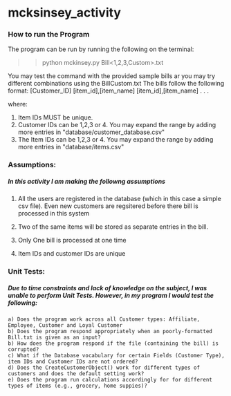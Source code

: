 # mcksinsey_activity

### How to run the Program

The program can be run by running the following on the terminal:
>>python mckinsey.py Bill<1,2,3,Custom>.txt

You may test the command with the provided sample bills ar you may try different combinations using the BillCustom.txt
The bills follow the following format:
[Customer_ID]
[item_id],[item_name]
[item_id],[item_name]
.
.
.

where: 
1. Item IDs MUST be unique. 
2. Customer IDs can be 1,2,3 or 4. You may expand the range by adding more entries in "database/customer_database.csv"
3. The Item IDs can be 1,2,3 or 4. You may expand the range by adding more entries in "database/items.csv"
### Assumptions: 

##### In this activity I am making the followng assumptions
1. All the users are registered in the database (which in this case a simple csv file). Even new customers are regsitered before there bill is processed in this system

2. Two of the same items will be stored as separate entries in the bill. 

3. Only One bill is processed at one time

4. Item IDs and customer IDs are unique


### Unit Tests: 

##### Due to time constraints and lack of knowledge on the subject, I was unable to perform Unit Tests. However, in my program I would test the following: 
	a) Does the program work across all Customer types: Affiliate, Employee, Customer and Loyal Customer
	b) Does the program respond appropriately when an poorly-formatted Bill.txt is given as an input?
	b) How does the program respond if the file (containing the bill) is corrupted?
	c) What if the Database vocabulary for certain Fields (Customer Type), item IDs and Customer IDs are not ordered? 
	d) Does the CreateCustomerObject() work for different types of customers and does the default setting work?
	e) Does the program run calculations accordingly for for different types of items (e.g., grocery, home suppies)?
